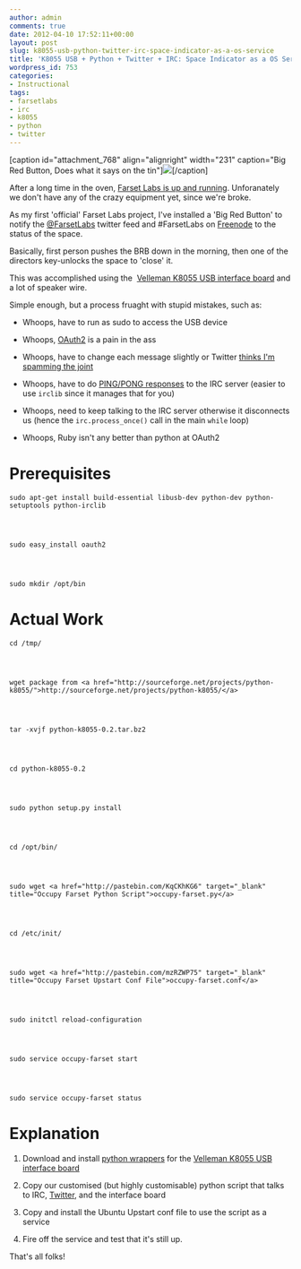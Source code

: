 ```yaml
---
author: admin
comments: true
date: 2012-04-10 17:52:11+00:00
layout: post
slug: k8055-usb-python-twitter-irc-space-indicator-as-a-os-service
title: 'K8055 USB + Python + Twitter + IRC: Space Indicator as a OS Service'
wordpress_id: 753
categories:
- Instructional
tags:
- farsetlabs
- irc
- k8055
- python
- twitter
---
```


[caption id="attachment_768" align="alignright" width="231" caption="Big Red Button, Does what it says on the tin"][![](http://www.andrewbolster.info/wp-content/uploads/2012/04/Emergency-stop-pushbutton-box-key-mushroom-switch.jpg)](http://www.andrewbolster.info/wp-content/uploads/2012/04/Emergency-stop-pushbutton-box-key-mushroom-switch.jpg)[/caption]

After a long time in the oven, [Farset Labs is up and running](http://farsetlabs.org.uk/blog/2012/03/launch-day-hackathon/). Unforanately we don't have any of the crazy equipment yet, since we're broke.

As my first 'official' Farset Labs project, I've installed a 'Big Red Button' to notify the [@FarsetLabs](http://twitter.com/farsetlabs) twitter feed and #FarsetLabs on [Freenode](http://freenode.net) to the status of the space.

Basically, first person pushes the BRB down in the morning, then one of the directors key-unlocks the space to 'close' it.

This was accomplished using the  [Velleman K8055 USB interface board](http://www.velleman.eu/products/view/?country=be&lang=en&id=351346) and a lot of speaker wire.

Simple enough, but a process fruaght with stupid mistakes, such as:



	
  * Whoops, have to run as sudo to access the USB device

	
  * Whoops, [OAuth2](http://oauth.net/2/) is a pain in the ass

	
  * Whoops, have to change each message slightly or Twitter [thinks I'm spamming the joint](http://blog.tropo.com/2010/12/01/reminder-beware-of-duplicate-tweets-when-testing-twitter-apps-on-tropo/)

	
  * Whoops, have to do [PING/PONG responses](http://stackoverflow.com/questions/6853071/python-check-if-irc-connection-is-lost-ping-pong) to the IRC server (easier to use `irclib` since it manages that for you)

	
  * Whoops, need to keep talking to the IRC server otherwise it disconnects us (hence the `irc.process_once()` call in the main `while` loop)

	
  * Whoops, Ruby isn't any better than python at OAuth2




<!-- more -->




# Prerequisites



    
    sudo apt-get install build-essential libusb-dev python-dev python-setuptools python-irclib



    
    sudo easy_install oauth2



    
    sudo mkdir /opt/bin




# Actual Work



    
    cd /tmp/



    
    wget package from <a href="http://sourceforge.net/projects/python-k8055/">http://sourceforge.net/projects/python-k8055/</a>



    
    tar -xvjf python-k8055-0.2.tar.bz2



    
    cd python-k8055-0.2



    
    sudo python setup.py install



    
    cd /opt/bin/



    
    sudo wget <a href="http://pastebin.com/KqCKhKG6" target="_blank" title="Occupy Farset Python Script">occupy-farset.py</a>



    
    cd /etc/init/



    
    sudo wget <a href="http://pastebin.com/mzRZWP75" target="_blank" title="Occupy Farset Upstart Conf File">occupy-farset.conf</a>



    
    sudo initctl reload-configuration



    
    sudo service occupy-farset start



    
    sudo service occupy-farset status




# Explanation





	
  1. Download and install [python wrappers](http://python-k8055.sourceforge.net/) for the [Velleman K8055 USB interface board](http://www.velleman.eu/products/view/?country=be&lang=en&id=351346)

	
  2. Copy our customised (but highly customisable) python script that talks to IRC, [Twitter](http://www.andrewbolster.info/2012/04/python-oauth2-for-twitter-status-updates/), and the interface board

	
  3. Copy and install the Ubuntu Upstart conf file to use the script as a service

	
  4. Fire off the service and test that it's still up.




That's all folks!



